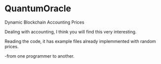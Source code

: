 # QuantumOracle
Dynamic Blockchain Accounting Prices

Dealing with accounting, I think you will find this very interesting.

Reading the code, it has example files already implemmented with random prices.

-from one programmer to another.
